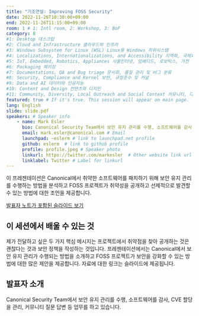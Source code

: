 ```yaml
---
title: "기조연설: Improving FOSS Security"
date: 2022-11-26T10:30:00+09:00
end: 2022-11-26T11:15:00+09:00
room: 1 # 1: Intl room, 2: Workshop, 3: BoF
category: 8
#1: Desktop 데스크탑
#2: Cloud and Infrastructure 클라우드와 인프라
#3: Windows Subsystem for Linux (WSL) Linux용 Windows 하위시스템
#4: Localizations, Internationalizations, and Accessibility 지역화, 국제화 및 접근성
#5: IoT, Embedded, Robotics, Appliances 사물인터넷, 임베디드, 로보틱스, 가전
#6: Packaging 패키징
#7: Documentations, QA and Bug triage 문서화, 품질 관리 및 버그 분류
#8: Security, Compliance and Kernel 보안, 규정준수 및 커널
#9: Data and AI 데이터와 인공지능
#10: Content and Design 컨텐츠와 디지인
#11: Community, Diversity, Local Outreach and Social Context 커뮤니티, 다양성, 지역 사회 협력과 사회적 관점
featured: true # If it's true. This session will appear on main page.
lang: English
slide: slide.pdf
speakers: # Speaker info
    - name: Mark Esler
      bio: Canonical Security Team에서 보안 유지 관리를 수행, 소프트웨어를 감사, CVE 할당을 관리, 커뮤니티 질문 답변 등 업무를 하고 있습니다.
      email: mark.esler@canonical.com # Email
      launchpad: ~eslerm # link to launchpad.net profile
      github: eslerm  # link to github profile
      profile: profile.jpeg # Speaker photo
      linkurl: https://twitter.com/markesler  # Other website link url
      linklabel: Twitter # Label for linkurl
---
```

이 프레젠테이션은 Canonical에서 취약한 소프트웨어를 패치하기 위해 보안 유지 관리를 수행하는 방법을 분석하고 FOSS 프로젝트가 취약성을 공개하고 선제적으로 발견할 수 있는 방법에 대한 조언을 제공합니다.

[발표자 노트가 포함된 슬라이드 보기](https://docs.google.com/presentation/d/1WkdlbJ2JZgYiKUU_Hn6u1mjhmMiobXnBgrw9yJN3DTc/edit#slide=id.g4f424d3cdc_0_578)


## 이 세션에서 배울 수 있는 것
제가 전달하고 싶은 두 가지 핵심 메시지는 프로젝트에서 취약점을 찾아 공개하는 것은 괜찮다는 것과 보안 정책을 작성하는 것입니다. 프레젠테이션에서는 Canonical에서 보안 유지 관리가 수행되는 방법을 소개하고 FOSS 프로젝트가 보안을 강화할 수 있는 방법에 대한 많은 제안을 제공합니다. 자료에 대한 링크는 슬라이드에 제공됩니다.

## 발표자 소개
Canonical Security Team에서 보안 유지 관리를 수행, 소프트웨어를 감사, CVE 할당을 관리, 커뮤니티 질문 답변 등 업무를 하고 있습니다.
